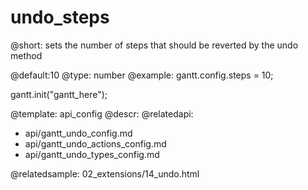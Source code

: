 undo_steps
=============

@short:
	sets the number of steps that should be reverted by the undo method

@default:10
@type: number
@example:
gantt.config.steps = 10;

gantt.init("gantt_here");

@template:	api_config
@descr:
@relatedapi:
- api/gantt_undo_config.md
- api/gantt_undo_actions_config.md
- api/gantt_undo_types_config.md

@relatedsample:
02_extensions/14_undo.html
